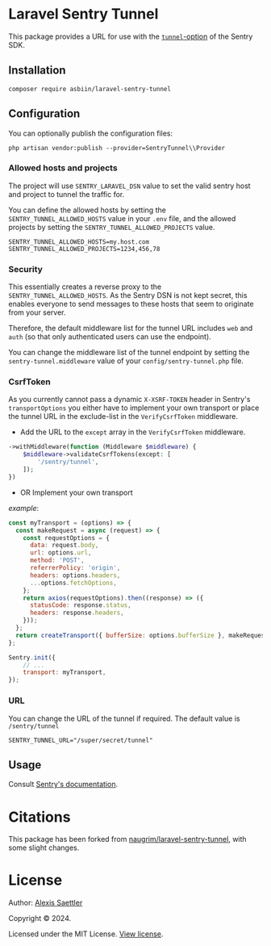 # Laravel Sentry Tunnel

This package provides a URL for use with the [`tunnel`-option](https://docs.sentry.io/platforms/javascript/troubleshooting/#using-the-tunnel-option) of the Sentry SDK.

## Installation

```shell
composer require asbiin/laravel-sentry-tunnel
```

## Configuration

You can optionally publish the configuration files:

```shell
php artisan vendor:publish --provider=SentryTunnel\\Provider
```

### Allowed hosts and projects

The project will use `SENTRY_LARAVEL_DSN` value to set the valid sentry host and project to tunnel the traffic for.

You can define the allowed hosts by setting the `SENTRY_TUNNEL_ALLOWED_HOSTS` value in your `.env` file, and the allowed projects by setting the `SENTRY_TUNNEL_ALLOWED_PROJECTS` value.

```dotenv
SENTRY_TUNNEL_ALLOWED_HOSTS=my.host.com
SENTRY_TUNNEL_ALLOWED_PROJECTS=1234,456,78
```

### Security

This essentially creates a reverse proxy to the `SENTRY_TUNNEL_ALLOWED_HOSTS`. As the Sentry DSN is not kept secret, this enables everyone to send messages to these hosts that seem to originate from your server.

Therefore, the default middleware list for the tunnel URL includes `web` and `auth` (so that only authenticated users can use the endpoint).

You can change the middleware list of the tunnel endpoint by setting the `sentry-tunnel.middleware` value of your `config/sentry-tunnel.php` file.

### CsrfToken

As you currently cannot pass a dynamic `X-XSRF-TOKEN` header in Sentry's `transportOptions` you either have to implement your own transport or place the tunnel URL in the exclude-list in the `VerifyCsrfToken` middleware.

* Add the URL to the `except` array in the `VerifyCsrfToken` middleware.

```php
->withMiddleware(function (Middleware $middleware) {
    $middleware->validateCsrfTokens(except: [
        '/sentry/tunnel',
    ]);
})
```

* OR Implement your own transport

_example_:

```js
const myTransport = (options) => {
  const makeRequest = async (request) => {
    const requestOptions = {
      data: request.body,
      url: options.url,
      method: 'POST',
      referrerPolicy: 'origin',
      headers: options.headers,
      ...options.fetchOptions,
    };
    return axios(requestOptions).then((response) => ({
      statusCode: response.status,
      headers: response.headers,
    }));
  };
  return createTransport({ bufferSize: options.bufferSize }, makeRequest);
};

Sentry.init({
    // ...
    transport: myTransport,
});
```

### URL

You can change the URL of the tunnel if required. The default value is `/sentry/tunnel`

```dotenv
SENTRY_TUNNEL_URL="/super/secret/tunnel"
```

## Usage

Consult [Sentry's documentation](https://docs.sentry.io/platforms/javascript/troubleshooting/#using-the-tunnel-option).


# Citations

This package has been forked from [naugrim/laravel-sentry-tunnel](https://github.com/Naugrimm/laravel-sentry-tunnel), with some slight changes.


# License

Author: [Alexis Saettler](https://github.com/asbiin)

Copyright © 2024.

Licensed under the MIT License. [View license](/LICENSE.md).

